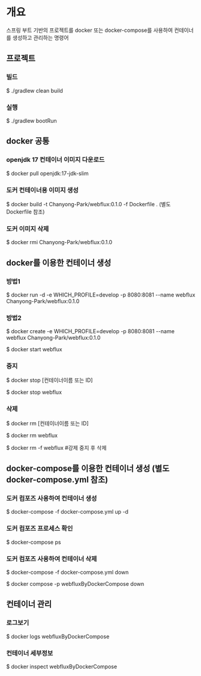 # 개요
스프링 부트 기반의 프로젝트를 docker 또는 docker-compose를 사용하여 컨테이너를 생성하고 관리하는 명령어

## 프로젝트
### 빌드
$ ./gradlew clean build

### 실행
$ ./gradlew bootRun

## docker 공통
### openjdk 17 컨테이너 이미지 다운로드
$ docker pull openjdk:17-jdk-slim

### 도커 컨테이너용 이미지 생성
$ docker build -t Chanyong-Park/webflux:0.1.0 -f Dockerfile .       (별도 Dockerfile 참조)

### 도커 이미지 삭제
$ docker rmi Chanyong-Park/webflux:0.1.0

## docker를 이용한 컨테이너 생성
### 방법1
$ docker run -d -e WHICH_PROFILE=develop -p 8080:8081 --name webflux Chanyong-Park/webflux:0.1.0

### 방법2
$ docker create -e WHICH_PROFILE=develop -p 8080:8081 --name webflux Chanyong-Park/webflux:0.1.0

$ docker start webflux

### 중지
$ docker stop [컨테이너이름 또는 ID]

$ docker stop webflux


### 삭제
$ docker rm [컨테이너이름 또는 ID]

$ docker rm webflux

$ docker rm -f webflux #강제 중지 후 삭제


## docker-compose를 이용한 컨테이너 생성 (별도 docker-compose.yml 참조)

### 도커 컴포즈 사용하여 컨테이너 생성
$ docker-compose -f docker-compose.yml up -d

### 도커 컴포즈 프로세스 확인
$ docker-compose ps

### 도커 컴포즈 사용하여 컨테이너 삭제
$ docker-compose -f docker-compose.yml down

$ docker compose -p webfluxByDockerCompose down

## 컨테이너 관리
### 로그보기
$ docker logs webfluxByDockerCompose

### 컨테이너 세부정보
$ docker inspect webfluxByDockerCompose
